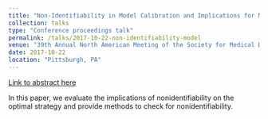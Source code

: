 ```yaml
---
title: "Non-Identifiability in Model Calibration and Implications for Medical Decision Making"
collection: talks
type: "Conference proceedings talk"
permalink: /talks/2017-10-22-non-identifiability-model
venue: "39th Annual North American Meeting of the Society for Medical Decision Making"
date: 2017-10-22
location: "Pittsburgh, PA"
---
```


[Link to abstract here](https://pubmed.ncbi.nlm.nih.gov/30248276/)

In this paper, we evaluate the implications of nonidentifiability on the optimal strategy and provide methods to check for nonidentifiability.